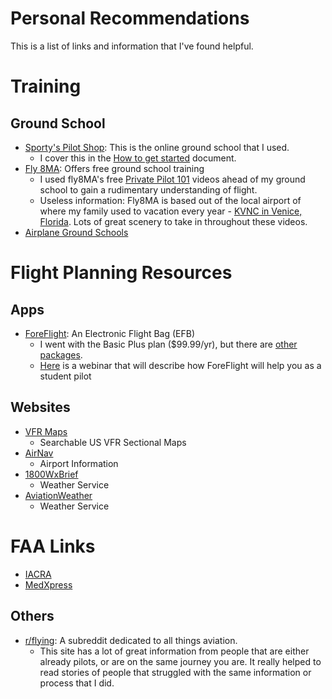 # Personal Recommendations
This is a list of links and information that I've found helpful.
# Training
## Ground School
- [Sporty's Pilot Shop](https://sportys.com/): This is the online ground school that I used.
	- I cover this in the [How to get started](../gettingstarted.md) document.
- [Fly 8MA](https://fly8ma.com): Offers free ground school training
	- I used fly8MA's free [Private Pilot 101](https://www.youtube.com/watch?v=G1v7KYjjtCI&list=PLnjaM9eVs4pvHFgcSAkepEbWwQpGtbY5c) videos ahead of my ground school to gain a rudimentary understanding of flight. 
	- Useless information: Fly8MA is based out of the local airport of where my family used to vacation every year - [KVNC in Venice, Florida](https://en.wikipedia.org/wiki/Venice_Municipal_Airport). Lots of great scenery to take in throughout these videos.
- [Airplane Ground Schools](http://airplanegroundschools.com)
# Flight Planning Resources
## Apps
- [ForeFlight](https://www.foreflight.com/): An Electronic Flight Bag (EFB)
	- I went with the Basic Plus plan ($99.99/yr), but there are [other packages](https://www.foreflight.com/pricing).
	- [Here](https://www.foreflight.com/support/video-library/watch/?v=foreflight-on-frequency-foreflight-for-student-pil) is a webinar that will describe how ForeFlight will help you as a student pilot
## Websites
- [VFR Maps](http://vfrmap.com)
	- Searchable US VFR Sectional Maps
- [AirNav](https://www.airnav.com)
	- Airport Information 
- [1800WxBrief](https://1800wxbrief.com)
	- Weather Service
- [AviationWeather](https://aviationweather.gov)
	- Weather Service
# FAA Links
- [IACRA](https://iacra.faa.gov)
- [MedXpress](https://medxpress.faa.gov/medxpress/)
## Others
- [r/flying](https://reddit.com/r/flying): A subreddit dedicated to all things aviation.
	- This site has a lot of great information from people that are either already pilots, or are on the same journey you are. It really helped to read stories of people that struggled with the same information or process that I did.